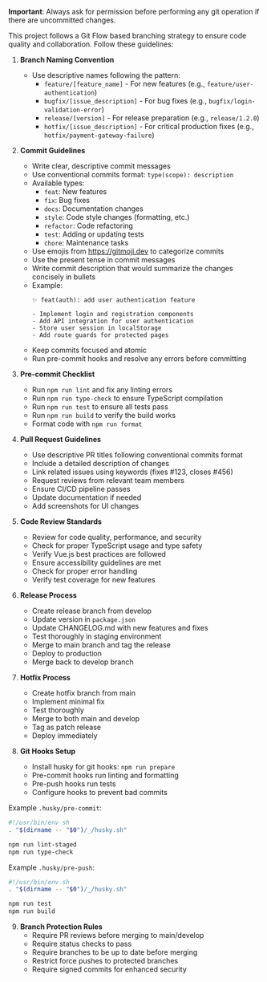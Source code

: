 **Important**: Always ask for permission before performing any git operation if there are uncommitted changes.

This project follows a Git Flow based branching strategy to ensure code quality and collaboration. Follow these guidelines:

1. **Branch Naming Convention**
   - Use descriptive names following the pattern:
     - `feature/[feature_name]` - For new features (e.g., `feature/user-authentication`)
     - `bugfix/[issue_description]` - For bug fixes (e.g., `bugfix/login-validation-error`)
     - `release/[version]` - For release preparation (e.g., `release/1.2.0`)
     - `hotfix/[issue_description]` - For critical production fixes (e.g., `hotfix/payment-gateway-failure`)

2. **Commit Guidelines**
   - Write clear, descriptive commit messages
   - Use conventional commits format: `type(scope): description`
   - Available types:
     - `feat`: New features
     - `fix`: Bug fixes
     - `docs`: Documentation changes
     - `style`: Code style changes (formatting, etc.)
     - `refactor`: Code refactoring
     - `test`: Adding or updating tests
     - `chore`: Maintenance tasks
   - Use emojis from https://gitmoji.dev to categorize commits
   - Use the present tense in commit messages
   - Write commit description that would summarize the changes concisely in bullets
   - Example:
     ```text
     ✨ feat(auth): add user authentication feature
     
     - Implement login and registration components
     - Add API integration for user authentication
     - Store user session in localStorage
     - Add route guards for protected pages
     ```
   - Keep commits focused and atomic
   - Run pre-commit hooks and resolve any errors before committing

3. **Pre-commit Checklist**
   - Run `npm run lint` and fix any linting errors
   - Run `npm run type-check` to ensure TypeScript compilation
   - Run `npm run test` to ensure all tests pass
   - Run `npm run build` to verify the build works
   - Format code with `npm run format`

4. **Pull Request Guidelines**
   - Use descriptive PR titles following conventional commits format
   - Include a detailed description of changes
   - Link related issues using keywords (fixes #123, closes #456)
   - Request reviews from relevant team members
   - Ensure CI/CD pipeline passes
   - Update documentation if needed
   - Add screenshots for UI changes

5. **Code Review Standards**
   - Review for code quality, performance, and security
   - Check for proper TypeScript usage and type safety
   - Verify Vue.js best practices are followed
   - Ensure accessibility guidelines are met
   - Check for proper error handling
   - Verify test coverage for new features

6. **Release Process**
   - Create release branch from develop
   - Update version in `package.json`
   - Update CHANGELOG.md with new features and fixes
   - Test thoroughly in staging environment
   - Merge to main branch and tag the release
   - Deploy to production
   - Merge back to develop branch

7. **Hotfix Process**
   - Create hotfix branch from main
   - Implement minimal fix
   - Test thoroughly
   - Merge to both main and develop
   - Tag as patch release
   - Deploy immediately

8. **Git Hooks Setup**
   - Install husky for git hooks: `npm run prepare`
   - Pre-commit hooks run linting and formatting
   - Pre-push hooks run tests
   - Configure hooks to prevent bad commits

Example `.husky/pre-commit`:
```bash
#!/usr/bin/env sh
. "$(dirname -- "$0")/_/husky.sh"

npm run lint-staged
npm run type-check
```

Example `.husky/pre-push`:
```bash
#!/usr/bin/env sh
. "$(dirname -- "$0")/_/husky.sh"

npm run test
npm run build
```

9. **Branch Protection Rules**
   - Require PR reviews before merging to main/develop
   - Require status checks to pass
   - Require branches to be up to date before merging
   - Restrict force pushes to protected branches
   - Require signed commits for enhanced security
